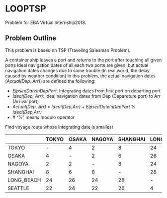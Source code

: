 # LOOPTSP
Problem for EBA Virtual Internship2018.

## Problem Outline
This problem is based on TSP (Traveling Salesman Problem).

A container ship leaves a port and returns to the port after touching all given ports
Ideal navigation dates of all each two ports are given, but actual navigation dates changes due to some trouble (In real world, the delay caused by weather condition) 
In this problem, the actual navigation dates (_Actual(Dep, Arr)_) are defined the following:

- _ElpsedDateInDepPort_: Integrating dates from first port on departing port
- _Ideal(Dep, Arr)_: Ideal navigation dates from Dep (Depareture port) to Arr (Arrival port)
- _Actual(Dep, Arr)_ = _Ideal(Dep,Arr)_ + _ElpsedDateInDepPort_ % _Ideal(Dep,Arr)_
- \# “%” means modulo operator

Find voyage route whose integrating date is smallest

|            | TOKYO | OSAKA | NAGOYA | SHANGHAI | LONG_BEACH | SEATTLE |
|------------|-------|-------|--------|----------|------------|---------|
| TOKYO      | -     | 4     | 2      | 8        | 24         | 22      |
| OSAKA      | 4     | -     | 2      | 6        | 26         | 24      |
| NAGOYA     | 2     | 2     | -      | 8        | 24         | 22      |
| SHANGHAI   | 8     | 6     | 8      | -        | 28         | 26      |
| LONG_BEACH | 24    | 26    | 24     | 28       | -          | 4       |
| SEATTLE    | 22    | 24    | 22     | 26       | 4          | -       |
